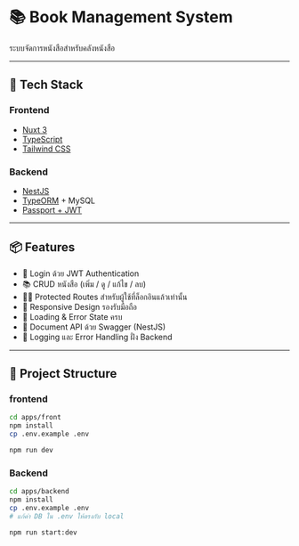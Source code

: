 # 📚 Book Management System

ระบบจัดการหนังสือสำหรับคลังหนังสือ

---

## 🚀 Tech Stack

### Frontend
- [Nuxt 3](https://nuxt.com/)
- [TypeScript](https://www.typescriptlang.org/)
- [Tailwind CSS](https://tailwindcss.com/)

### Backend
- [NestJS](https://nestjs.com/)
- [TypeORM](https://typeorm.io/) + MySQL
- [Passport + JWT](https://docs.nestjs.com/security/authentication)

---

## 📦 Features

- 🔐 Login ด้วย JWT Authentication
- 📚 CRUD หนังสือ (เพิ่ม / ดู / แก้ไข / ลบ)
- 🧑‍💼 Protected Routes สำหรับผู้ใช้ที่ล็อกอินแล้วเท่านั้น
- 📱 Responsive Design รองรับมือถือ
- 🔄 Loading & Error State ครบ
- 📄 Document API ด้วย Swagger (NestJS)
- 🧠 Logging และ Error Handling ฝั่ง Backend

---

## 🧰 Project Structure

### frontend

```bash
cd apps/front
npm install
cp .env.example .env

npm run dev
```

### Backend

```bash
cd apps/backend
npm install
cp .env.example .env
# แก้ค่า DB ใน .env ให้ตรงกับ local

npm run start:dev
```
